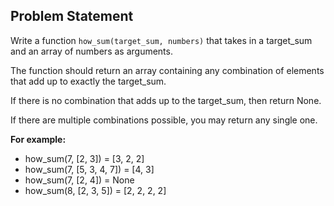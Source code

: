 ## Problem Statement

Write a function `how_sum(target_sum, numbers)` that takes in a target_sum and an array of numbers as arguments.

The function should return an array containing any combination of elements that add up to exactly the target_sum.

If there is no combination that adds up to the target_sum, then return None.

If there are multiple combinations possible, you may return any single one.

**For example:**  
- how_sum(7, [2, 3]) = [3, 2, 2]  
- how_sum(7, [5, 3, 4, 7]) = [4, 3]  
- how_sum(7, [2, 4]) = None  
- how_sum(8, [2, 3, 5]) = [2, 2, 2, 2]  